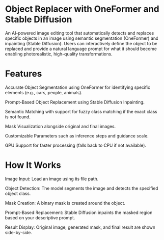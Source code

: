 # Object Replacer with OneFormer and Stable Diffusion

An AI-powered image editing tool that automatically detects and replaces specific objects in an image using semantic segmentation (OneFormer) and inpainting (Stable Diffusion). Users can interactively define the object to be replaced and provide a natural language prompt for what it should become enabling photorealistic, high-quality transformations.

# Features

 Accurate Object Segmentation using OneFormer
 for identifying specific elements (e.g., cars, people, animals).

 Prompt-Based Object Replacement using Stable Diffusion Inpainting.

 Semantic Matching with support for fuzzy class matching if the exact class is not found.

 Mask Visualization alongside original and final images.

 Customizable Parameters such as inference steps and guidance scale.

 GPU Support for faster processing (falls back to CPU if not available).

# How It Works

Image Input: Load an image using its file path.

Object Detection: The model segments the image and detects the specified object class.

Mask Creation: A binary mask is created around the object.

Prompt-Based Replacement: Stable Diffusion inpaints the masked region based on your descriptive prompt.

Result Display: Original image, generated mask, and final result are shown side-by-side.
